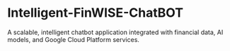 # Intelligent-FinWISE-ChatBOT
A scalable, intelligent chatbot application integrated with financial data, AI models, and Google Cloud Platform services.
